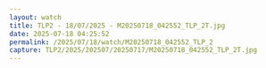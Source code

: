 ```yaml
---
layout: watch
title: TLP2 - 18/07/2025 - M20250718_042552_TLP_2T.jpg
date: 2025-07-18 04:25:52
permalink: /2025/07/18/watch/M20250718_042552_TLP_2
capture: TLP2/2025/202507/20250717/M20250718_042552_TLP_2T.jpg
---
```

